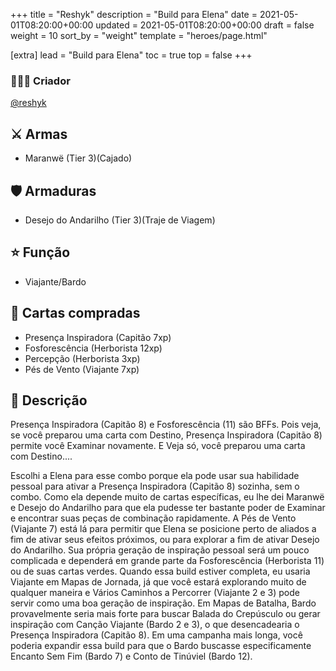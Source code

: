 +++
title = "Reshyk"
description = "Build para Elena"
date = 2021-05-01T08:20:00+00:00
updated = 2021-05-01T08:20:00+00:00
draft = false
weight = 10
sort_by = "weight"
template = "heroes/page.html"

[extra]
lead = "Build para Elena"
toc = true
top = false
+++

### 🙋🏻‍♂️ Criador

[@reshyk](https://www.reddit.com/r/JourneysInMiddleEarth/comments/p3whof/a_nonstandard_build_for_every_character/)

## ⚔️ Armas

- Maranwë (Tier 3)(Cajado)

## 🛡️ Armaduras

- Desejo do Andarilho (Tier 3)(Traje de Viagem)

## ⭐️ Função

- Viajante/Bardo

## 🎴 Cartas compradas

- Presença Inspiradora (Capitão 7xp)
- Fosforescência (Herborista 12xp)
- Percepção (Herborista 3xp)
- Pés de Vento (Viajante 7xp)

## 📖 Descrição

Presença Inspiradora (Capitão 8) e Fosforescência (11) são BFFs. Pois veja, se você preparou uma carta com Destino, Presença Inspiradora (Capitão 8) permite você Examinar novamente. E Veja só, você preparou uma carta com Destino....

Escolhi a Elena para esse combo porque ela pode usar sua habilidade pessoal para ativar a Presença Inspiradora (Capitão 8) sozinha, sem o combo. Como ela depende muito de cartas específicas, eu lhe dei Maranwë e Desejo do Andarilho para que ela pudesse ter bastante poder de Examinar e encontrar suas peças de combinação rapidamente. A Pés de Vento (Viajante 7) está lá para permitir que Elena se posicione perto de aliados a fim de ativar seus efeitos próximos, ou para explorar a fim de ativar Desejo do Andarilho. Sua própria geração de inspiração pessoal será um pouco complicada e dependerá em grande parte da Fosforescência (Herborista 11) ou de suas cartas verdes. Quando essa build estiver completa, eu usaria Viajante em Mapas de Jornada, já que você estará explorando muito de qualquer maneira e Vários Caminhos a Percorrer (Viajante 2 e 3) pode servir como uma boa geração de inspiração. Em Mapas de Batalha, Bardo provavelmente seria mais forte para buscar Balada do Crepúsculo ou gerar inspiração com Canção Viajante (Bardo 2 e 3), o que desencadearia o Presença Inspiradora (Capitão 8). Em uma campanha mais longa, você poderia expandir essa build para que o Bardo buscasse especificamente Encanto Sem Fim (Bardo 7) e Conto de Tinúviel (Bardo 12).
